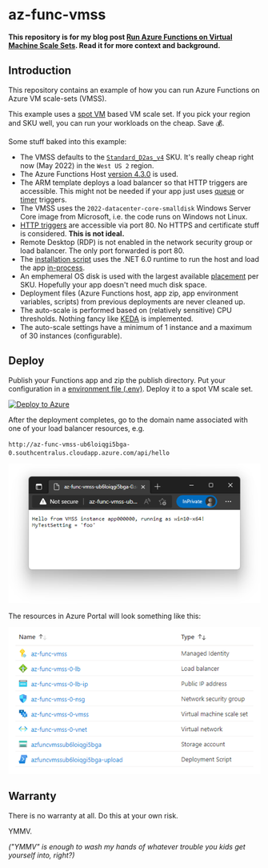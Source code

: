 # az-func-vmss

**This repository is for my blog post [Run Azure Functions on Virtual Machine Scale Sets](https://www.joelverhagen.com/blog/2022/05/azure-functions-on-vmss). Read it for more context and background.**

## Introduction

This repository contains an example of how you can run Azure Functions on Azure VM scale-sets (VMSS).

This example uses a [spot VM](https://azure.microsoft.com/en-us/services/virtual-machines/spot/) based VM scale set. If you pick your region and SKU well, you can run your workloads on the cheap. Save 💰.

Some stuff baked into this example:

- The VMSS defaults to the [`Standard_D2as_v4`](https://docs.microsoft.com/en-us/azure/virtual-machines/dav4-dasv4-series#dasv4-series) SKU. It's really cheap right now (May 2022) in the `West US 2` region.
- The Azure Functions Host [version 4.3.0](https://github.com/Azure/azure-functions-host/releases/tag/v4.3.0) is used.
- The ARM template deploys a load balancer so that HTTP triggers are accessible. This might not be needed if your app just uses [queue](https://docs.microsoft.com/en-us/azure/azure-functions/functions-bindings-storage-queue) or [timer](https://docs.microsoft.com/en-us/azure/azure-functions/functions-bindings-timer) triggers.
- The VMSS uses the `2022-datacenter-core-smalldisk` Windows Server Core image from Microsoft, i.e. the code runs on Windows not Linux.
- [HTTP triggers](https://docs.microsoft.com/en-us/azure/azure-functions/functions-bindings-http-webhook-trigger) are accessible via port 80. No HTTPS and certificate stuff is considered. **This is not ideal.**
- Remote Desktop (RDP) is not enabled in the network security group or load balancer. The only port forwarded is port 80.
- The [installation script](https://github.com/joelverhagen/az-func-vmss/blob/main/scripts/Install-Standalone.ps1) uses the .NET 6.0 runtime to run the host and load the app [in-process](https://docs.microsoft.com/en-us/azure/azure-functions/functions-dotnet-class-library).
- An emphemeral OS disk is used with the largest available [placement](https://docs.microsoft.com/en-us/azure/virtual-machines/ephemeral-os-disks#placement-options-for-ephemeral-os-disks) per SKU. Hopefully your app doesn't need much disk space.
- Deployment files (Azure Functions host, app zip, app environment variables, scripts) from previous deployments are never cleaned up.
- The auto-scale is performed based on (relatively sensitive) CPU thresholds. Nothing fancy like [KEDA](https://keda.sh/) is implemented.
- The auto-scale settings have a minimum of 1 instance and a maximum of 30 instances (configurable).

## Deploy

Publish your Functions app and zip the publish directory. Put your configuration in a [environment file (.env)](https://docs.docker.com/compose/env-file/). Deploy it to a spot VM scale set.

[![Deploy to Azure](https://aka.ms/deploytoazurebutton)](https://portal.azure.com/#create/Microsoft.Template/uri/https%3A%2F%2Fraw.githubusercontent.com%2Fjoelverhagen%2Faz-func-vmss%2Fv0.0.2%2Fbicep%2Fspot-workers.deploymentTemplate.json)

After the deployment completes, go to the domain name associated with one of your load balancer resources, e.g.

`http://az-func-vmss-ub6loiqgi5bga-0.southcentralus.cloudapp.azure.com/api/hello`

![HTTP trigger output](img/http-trigger.png)

The resources in Azure Portal will look something like this:

![Azure Portal resources](img/resources.png)

## Warranty

There is no warranty at all. Do this at your own risk.

YMMV.

*("YMMV" is enough to wash my hands of whatever trouble you kids get yourself into, right?)*
